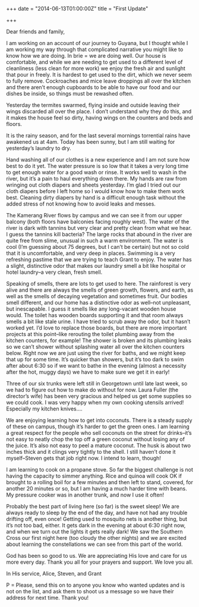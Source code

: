 +++
date = "2014-06-13T01:00:00Z"
title = "First Update"

+++

Dear friends and family,

I am working on an account of our journey to Guyana, but I thought while I am working my way through that complicated narrative you might like to know how we are doing. In brie = we are doing well. Our house is comfortable, and while we are needing to get used to a different level of cleanliness (less clean for more work) we enjoy the fresh air and sunlight that pour in freely. It is hardest to get used to the dirt, which we never seem to fully remove. Cockroaches and mice leave droppings all over the kitchen and there aren’t enough cupboards to be able to have our food and our dishes be inside, so things must be rewashed often.

Yesterday the termites swarmed, flying inside and outside leaving their wings discarded all over the place. I don’t understand why they do this, and it makes the house feel so dirty, having wings on the counters and beds and floors.

It is the rainy season, and for the last several mornings torrential rains have awakened us at 4am. Today has been sunny, but I am still waiting for yesterday’s laundry to dry.

Hand washing all of our clothes is a new experience and I am not sure how best to do it yet. The water pressure is so low that it takes a very long time to get enough water for a good wash or rinse. It works well to wash in the river, but it’s a pain to haul everything down there. My hands are raw from wringing out cloth diapers and sheets yesterday. I’m glad I tried out our cloth diapers before I left home so I would know how to make them work best. Cleaning dirty diapers by hand is a difficult enough task without the added stress of not knowing how to avoid leaks and messes.

The Kamerang River flows by campus and we can see it from our upper balcony (both floors have balconies facing roughly west). The water of the river is dark with tannins but very clear and pretty clean from what we hear. I guess the tannins kill bacteria? The large rocks that abound in the river are quite free from slime, unusual in such a warm environment. The water is cool (I’m guessing about 75 degrees, but I can’t be certain) but not so cold that it is uncomfortable, and very deep in places. Swimming is a very refreshing pastime that we are trying to teach Grant to enjoy. The water has a slight, distinctive odor that makes our laundry smell a bit like hospital or hotel laundry–a very clean, fresh smell.

Speaking of smells, there are lots to get used to here. The rainforest is very alive and there are always the smells of green growth, flowers, and earth, as well as the smells of decaying vegetation and sometimes fruit. Our bodies smell different, and our home has a distinctive odor as well–not unpleasant, but inescapable. I guess it smells like any long-vacant wooden house would. The toilet has wooden boards supporting it and that room always smells a bit like stale urine. I have tried to scrub away the odor, but it hasn’t worked yet. I’d love to replace those boards, but there are more important projects at this point–like rerouting the toilet plumbing away from the kitchen counters, for example! The shower is broken and its plumbing leaks so we can’t shower without splashing water all over the kitchen counters below. Right now we are just using the river for baths, and we might keep that up for some time. It’s quicker than showers, but it’s too dark to swim after about 6:30 so if we want to bathe in the evening (almost a necessity after the hot, muggy days) we have to make sure we get it in early!

Three of our six trunks were left still in Georgetown until late last week, so we had to figure out how to make do without for now. Laura Fuller (the director’s wife) has been very gracious and helped us get some supplies so we could cook. I was very happy when my own cooking utensils arrived! Especially my kitchen knives….

We are enjoying learning how to get into coconuts. There is a steady supply of these on campus, though it’s harder to get the green ones. I am learning a great respect for the people who sell coconuts on the street for drinks–it’s not easy to neatly chop the top off a green coconut without losing any of the juice. It’s also not easy to peel a mature coconut. The husk is about two inches thick and it clings very tightly to the shell. I still haven’t done it myself–Steven gets that job right now. I intend to learn, though!

I am learning to cook on a propane stove. So far the biggest challenge is not having the capacity to simmer anything. Rice and quinoa will cook OK if brought to a rolling boil for a few minutes and then left to stand, covered, for another 20 minutes or so, but I am having a much harder time with beans. My pressure cooker was in another trunk, and now I  use it often!

Probably the best part of living here (so far) is the sweet sleep! We are always ready to sleep by the end of the day, and have not had any trouble drifting off, even once! Getting used to mosquito nets is another thing, but it’s not too bad, either. It gets dark in the evening at about 6:30 right now, and when we turn out the lights it gets really dark! We saw the Southern Cross our first night here (too cloudy the other nights) and we are  excited about learning the constellations we can see from this part of the world.

God has been so good to us. We are appreciating His love and care for us more every day. Thank you all for your prayers and support. We love you all.

In His service,
Alice, Steven, and Grant

P = Please, send this on to anyone you know who wanted updates and is not on the list, and ask them to shoot us a message so we have their address for next time. Thank you!
